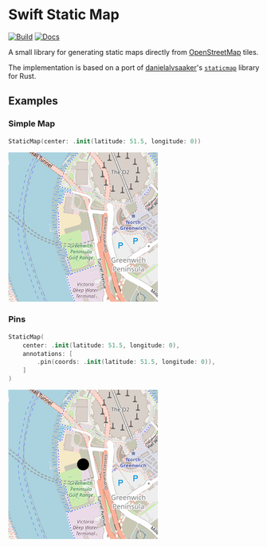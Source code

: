 # Swift Static Map

[![Build](https://github.com/fwcd/swift-static-map/actions/workflows/build.yml/badge.svg)](https://github.com/fwcd/swift-static-map/actions/workflows/build.yml)
[![Docs](https://github.com/fwcd/swift-static-map/actions/workflows/docs.yml/badge.svg)](https://fwcd.github.io/swift-static-map/documentation/staticmap)

A small library for generating static maps directly from [OpenStreetMap](https://www.openstreetmap.org) tiles.

The implementation is based on a port of [danielalvsaaker](https://github.com/danielalvsaaker)'s [`staticmap`](https://github.com/danielalvsaaker/staticmap) library for Rust.

## Examples

### Simple Map

```swift
StaticMap(center: .init(latitude: 51.5, longitude: 0))
```

![Simple Map](Images/SimpleMap.png)

### Pins

```swift
StaticMap(
    center: .init(latitude: 51.5, longitude: 0),
    annotations: [
        .pin(coords: .init(latitude: 51.5, longitude: 0)),
    ]
)
```

![Pins](Images/Pins.png)
